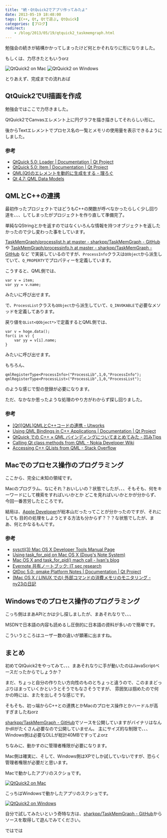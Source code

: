 ```yaml
---
title: "続・QtQuick2でアプリ作ってみたよ"
date: 2013-05-19 18:48:00
tags: [C++, Qt, Qtで遊ぶ, QtQuick]
categories: [ブログ]
redirect:
    - /blog/2013/05/19/qtquick2_taskmemgraph.html
---
```


勉強会の続きが結構かかってしまったけど何とかそれなりに形になりました。

もしくは、力尽きたともいうorz


![QtQuick2 on Mac][1] ![QtQuick2 on Windows][2]

 [1]: /images/2013_0519_qtquick2_mac.png
 [2]: /images/2013_0519_qtquick2_win.png

とりあえず、完成までの流れおば

## QtQuick2でUI描画を作成

勉強会ではここで力尽きました。

QtQuick2でCanvasエレメント上に円グラフを描き描きしてそれらしい形に。

後からTextエレメントでプロセス名の一覧とメモリの使用量を表示できるようにしました。

### 参考

  * [QtQuick 5.0: Loader | Documentation | Qt Project][3]
  * [QtQuick 5.0: Item | Documentation | Qt Project][4]
  * [QML(Qt)のエレメントを動的に生成をする - 理ろぐ][5]
  * [Qt 4.7: QML Data Models][6]

 [3]: http://qt-project.org/doc/qt-5.0/qtquick/qml-qtquick2-loader.html
 [4]: http://qt-project.org/doc/qt-5.0/qtquick/qml-qtquick2-item.html
 [5]: http://relog.xii.jp/mt5r/2012/03/qmlqt-16.html
 [6]: http://harmattan-dev.nokia.com/docs/platform-api-reference/xml/daily-docs/libqt4/qdeclarativemodels.html#qobjectlist-based-model

## QMLとC++の連携

最初作ったプロジェクトではどうもC++の関数が呼べなかったらしく少し回り道を、、、してしまったがプロジェクトを作り直して準備完了。

単純なQStringとかを返すのではなくいろんな情報を持つオブジェクトを返したかったので少し変わった事をしています。

[TaskMemGraph/processlist.h at master - sharkpp/TaskMemGraph - GitHub][7] や [TaskMemGraph/processinfo.h at master - sharkpp/TaskMemGraph - GitHub][8] など で実装しているのですが、`ProcessInfo`クラスは`QObject`から派生していて、`Q_PROPERTY`でプロパティーを定義しています。

 [7]: https://github.com/sharkpp/TaskMemGraph/blob/master/processlist.h
 [8]: https://github.com/sharkpp/TaskMemGraph/blob/master/processinfo.h

こうすると、QML側では、

    var v = item;
    var yy = v.name;
    

みたいに呼び出せます。

で、`ProcessList`クラスも`QObject`から派生していて、`Q_INVOKABLE`で必要なメソッドを定義してあります。

戻り値を`QList<QObject*>`で定義するとQML側では、

    var v = hoge.data();
    for(i in v) {
        var yy = v[i].name;
    }
    

みたいに呼び出せます。

もちろん、

    qmlRegisterType<ProcessInfo>("ProcessLib",1,0,"ProcessInfo");
    qmlRegisterType<ProcessList>("ProcessLib",1,0,"ProcessList");
    

のような感じで型の登録が必要になります。

ただ、なかなか思ったような処理のやり方がわからず探し回りました。

### 参考

  * [\[Qt\]\[QML\]QMLとC++コードの連携 - Utworks][9]
  * [Using QML Bindings in C++ Applications | Documentation | Qt Project][10]
  * [QtQuick での C++ × QML バインディングについてまとめてみた - 凹みTips][11]
  * [Calling Qt class methods from QML - Nokia Developer Wiki][12]
  * [Accessing C++ QLists from QML - Stack Overflow][13]

 [9]: http://utworks.net/?p=64
 [10]: http://qt-project.org/doc/qt-4.8/qtbinding.html
 [11]: http://d.hatena.ne.jp/hecomi/20130503/1367594609
 [12]: http://www.developer.nokia.com/Community/Wiki/Calling_Qt_class_methods_from_QML
 [13]: http://stackoverflow.com/questions/14287252/accessing-c-qlists-from-qml

## Macでのプロセス操作のプログラミング

ここから、完全に未知の領域です。

Macのプログラム、なにそれ？おいしいの？状態でしたが、、、そもそも、何をキーワードにして検索をすればいいかとか どこを見ればいいかとかが分からず、今回一番苦労したところです。

結局は、[Apple Developer][14]が総本山だったってことが分かったのですが、それにしても 目的の処理をしようとする方法も分からず？？？な状態でしたが、まあ、何とかなるもんです。

 [14]: https://developer.apple.com/

### 参考

  * [sysctl(3) Mac OS X Developer Tools Manual Page][15]
  * [Using task\_for\_pid on Mac OS X (Doug's Note System)][16]
  * [Mac OS X and task\_for\_pid() mach call - Ivan's blog][17]
  * [Evernote 共有ノートブック: IT sec research][18]
  * [QtDoc 5.0: qmake Platform Notes | Documentation | Qt Project][19]
  * [(Mac OS X / LINUX での) 外部コマンドの消費メモリのモニタリング - ny23の日記][20]

 [15]: https://developer.apple.com/library/mac/documentation/Darwin/Reference/ManPages/man3/sysctl.3.html
 [16]: https://blogs.oracle.com/dns/entry/understanding_the_authorization_framework_on
 [17]: http://os-tres.net/blog/2010/02/17/mac-os-x-and-task-for-pid-mach-call/
 [18]: https://www.evernote.com/pub/view/wishi/crazylazy/b213a94c-0780-4271-8c77-7da7f92a62b3?locale=ja#st=p&n=b213a94c-0780-4271-8c77-7da7f92a62b3
 [19]: http://qt-project.org/doc/qt-5.0/qtdoc/qmake-platform-notes.html
 [20]: http://d.hatena.ne.jp/ny23/20100818/p2

## Windowsでのプロセス操作のプログラミング

こっち側はまあAPIとかは少し探しましたが、まあそれなりで、、、

MSDNで日本語の内容も読めるし圧倒的に日本語の資料が多いので簡単です。

こういうところはユーザー数の違いが顕著に出ますね。

## まとめ

初めてQtQuick2をやってみて、、、まあそれなりに手が動いたのはJavaScriptベースだったからでしょうか？

まだ、ちょっと自分の作りたい方向性のものとちょっと違うので、このままどっぷりはまっていくかというとそうでもなさそうですが、 雰囲気は掴めたので何かの時には、またを出しそうな感じです。

そもそも、初っ端からC++との連携とかMacのプロセス操作とかハードルが高すぎましたねorz

[sharkpp/TaskMemGraph - GitHub][21]でソースを公開していますがバイナリはなんかdllがたくさん必要なので公開していません。 主にサイズ的な制限で、、、Windows側は必要なDLLが総計40MBですってよorz

 [21]: https://github.com/sharkpp/TaskMemGraph

ちなみに、動かすのに管理者権限が必要になります。

Mac側は確実に、そして、Windows側はXPでしか試していないですが、恐らく管理者権限が必要だと思います。

Macで動かしたアプリのスクショです。

[![QtQuick2 on Mac][1]][22]

 [22]: /images/2013_0519_qtquick2_mac.jpg

こっちはWindowsで動かしたアプリのスクショです。

[![QtQuick2 on Windows][2]][23]

 [23]: /images/2013_0519_qtquick2_win.jpg

自分で試してみたいという奇特な方は、[sharkpp/TaskMemGraph - GitHub][21]からソースを取得して遊んでみてください。

ではでは
